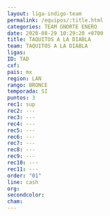 ```yaml
---
layout: liga-indigo-team
permalink: /equipos/:title.html
categories: TEAM GNORTE ENERO
date: 2020-08-29 10:29:20 +0700
title: TAQUITOS A LA DIABLA
team: TAQUITOS A LA DIABLA
ligas: 
ID: TAD
cxf: 
pais: mx
region: LAN
rango: BRONCE
temporada: SI
puntos: 3
rec1: sup
rec2: ---
rec3: ---
rec4: ---
rec5: ---
rec6: ---
rec7: ---
rec8: ---
rec9: ---
rec10: ---
rec11: ---
order: "01"
line: cash
org: 
secondcolor: 
cham:
---
```



